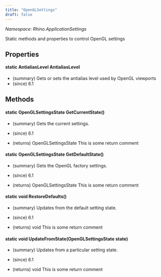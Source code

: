 ```yaml
---
title: "OpenGLSettings"
draft: false
---
```


*Namespace: Rhino.ApplicationSettings*

   Static methods and properties to control OpenGL settings
   
## Properties
#### static AntialiasLevel AntialiasLevel
- (summary) Gets or sets the antialias level used by OpenGL viewports
- (since) 6.1
## Methods
#### static OpenGLSettingsState GetCurrentState()
- (summary) 
     Gets the current settings.
     
- (since) 6.1
- (returns) OpenGLSettingsState This is some return comment
#### static OpenGLSettingsState GetDefaultState()
- (summary) 
     Gets the OpenGL factory settings.
     
- (since) 6.1
- (returns) OpenGLSettingsState This is some return comment
#### static void RestoreDefaults()
- (summary) 
     Updates from the default setting state.
     
- (since) 6.1
- (returns) void This is some return comment
#### static void UpdateFromState(OpenGLSettingsState state)
- (summary) 
     Updates from a particular setting state.
     
- (since) 6.1
- (returns) void This is some return comment
